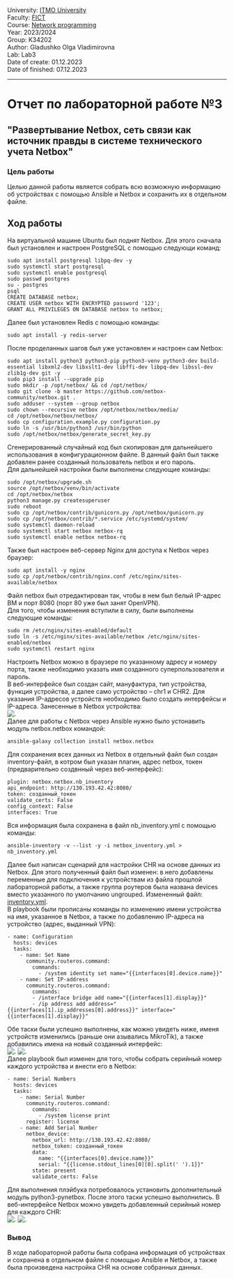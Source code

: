 University: [ITMO University](https://itmo.ru/ru/)  
Faculty: [FICT](https://fict.itmo.ru)  
Course: [Network programming](https://github.com/itmo-ict-faculty/network-programming)  
Year: 2023/2024  
Group: K34202  
Author: Gladushko Olga Vladimirovna  
Lab: Lab3  
Date of create: 01.12.2023  
Date of finished: 07.12.2023  

---
# Отчет по лабораторной работе №3  
## "Развертывание Netbox, сеть связи как источник правды в системе технического учета Netbox"  

### Цель работы  
Целью данной работы является собрать всю возможную информацию об устройствах c помощью Ansible и Netbox и сохранить их в отдельном файле.  

## Ход работы  
На виртуальной машине Ubuntu был поднят Netbox. Для этого сначала был установлен и настроен PostgreSQL с помощью следующи команд:  
```
sudo apt install postgresql libpq-dev -y
sudo systemctl start postgresql
sudo systemctl enable postgresql
sudo passwd postgres
su - postgres
psql
CREATE DATABASE netbox;
CREATE USER netbox WITH ENCRYPTED password '123';
GRANT ALL PRIVILEGES ON DATABASE netbox to netbox;
```  
Далее был установлен Redis с помощью команды:
```
sudo apt install -y redis-server
```
После проделанных шагов был уже установлен и настроен сам Netbox:
```
sudo apt install python3 python3-pip python3-venv python3-dev build-essential libxml2-dev libxslt1-dev libffi-dev libpq-dev libssl-dev zlib1g-dev git -y
sudo pip3 install --upgrade pip
sudo mkdir -p /opt/netbox/ && cd /opt/netbox/
sudo git clone -b master https://github.com/netbox-community/netbox.git .
sudo adduser --system --group netbox
sudo chown --recursive netbox /opt/netbox/netbox/media/
cd /opt/netbox/netbox/netbox/
sudo cp configuration.example.py configuration.py
sudo ln -s /usr/bin/python3 /usr/bin/python
sudo /opt/netbox/netbox/generate_secret_key.py
```  
Сгенерированный случайный код был скопирован для дальнейшего использования в конфигурационном файле. В данный файл был также добавлен ранее созданный пользователь netbox и его пароль.  
Для дальнейшей настройки были выполнены следующие команды:  
```
sudo /opt/netbox/upgrade.sh
source /opt/netbox/venv/bin/activate
cd /opt/netbox/netbox
python3 manage.py createsuperuser
sudo reboot
sudo cp /opt/netbox/contrib/gunicorn.py /opt/netbox/gunicorn.py
sudo cp /opt/netbox/contrib/*.service /etc/systemd/system/
sudo systemctl daemon-reload
sudo systemctl start netbox netbox-rq
sudo systemctl enable netbox netbox-rq
```  
Также был настроен веб-сервер Nginx для доступа к Netbox через браузер:
```
sudo apt install -y nginx
sudo cp /opt/netbox/contrib/nginx.conf /etc/nginx/sites-available/netbox
```
Файл netbox был отредактирован так, чтобы в нем был белый IP-адрес ВМ и порт 8080 (порт 80 уже был занят OpenVPN).  
Для того, чтобы изменения вступили в силу, были выполнены следующие команды:  
```
sudo rm /etc/nginx/sites-enabled/default
sudo ln -s /etc/nginx/sites-available/netbox /etc/nginx/sites-enabled/netbox
sudo systemctl restart nginx
```
Настроить Netbox можно в браузере по указанному адресу и номеру порта, также необходимо указать имя созданного суперпользователя и пароль.  
В веб-интерфейсе был создан сайт, мануфактура, тип устройства, функция устройства, а далее само устройство – chr1 и CHR2. Для указания IP-адресов устройств необходимо было создать интерфейсы и IP-адреса. Занесенные в Netbox устройства:  
![.](https://github.com/OlgaGladushko/2023_2024-network_programming-k34202-gladushko_o_v/blob/main/lab3/imgs/Netbox_devices.jpeg)  
Далее для работы с Netbox через Ansible нужно было устонавить модуль netbox.netbox командой:
```
ansible-galaxy collection install netbox.netbox
```
Для сохранения всех данных из Netbox в отдельный файл был создан inventory-файл, в котром был указан плагин, адрес netbox, токен (предварительно создвнный через веб-интерфейс):
```
plugin: netbox.netbox.nb_inventory
api_endpoint: http://130.193.42.42:8080/
token: созданный_токен
validate_certs: False
config_context: False
interfaces: True
```
Вся информация была сохранена в файл nb_inventory.yml с помощью команды:
```
ansible-inventory -v --list -y -i netbox_inventory.yml > nb_inventory.yml
```
Далее был написан сценарий для настройки CHR на основе данных из Netbox. Для этого полученный файл был изменен: в него добавлены переменные для подключения к устройствам из файла прошлой лабораторной работы, а также группа роутеров была названа devices вместо указанного по умолчанию ungrouped. Измененный файл: [inventory.yml](https://github.com/OlgaGladushko/2023_2024-network_programming-k34202-gladushko_o_v/blob/main/lab3/nb_inventory.yml).  
В playbook были прописаны команды по изменению имени устройства на имя, указанное в Netbox,  а также по добавлению IP-адреса на устройство (адрес, выданный VPN):
```
- name: Configuration
  hosts: devices
  tasks:
    - name: Set Name
      community.routeros.command:
        commands:
          - /system identity set name="{{interfaces[0].device.name}}"
    - name: Set IP-address
      community.routeros.command:
        commands:
        - /interface bridge add name="{{interfaces[1].display}}"
        - /ip address add address="{{interfaces[1].ip_addresses[0].address}}" interface="{{interfaces[1].display}}"
```
Обе таски были успешно выполнены, как можно увидеть ниже, именя устройств изменились (раньше они азывались MikroTik), а также добавились имена на новый созданный интерфейс:  
![.](https://github.com/OlgaGladushko/2023_2024-network_programming-k34202-gladushko_o_v/blob/main/lab3/imgs/chr1.jpg) ![.](https://github.com/OlgaGladushko/2023_2024-network_programming-k34202-gladushko_o_v/blob/main/lab3/imgs/CHR2.jpg)  
Далее playbook был изменен для того, чтобы собрать серийный номер каждого устройства и внести его в Netbox:  
```
- name: Serial Numbers
  hosts: devices
  tasks:
    - name: Serial Number
      community.routeros.command:
        commands:
          - /system license print
      register: license
    - name: Add Serial Number
      netbox_device:
        netbox_url: http://130.193.42.42:8080/
        netbox_token: созданный_токен
        data:
          name: "{{interfaces[0].device.name}}"
          serial: "{{license.stdout_lines[0][0].split(' ').1}}"
        state: present
        validate_certs: False
```
Для выполнения плэйбука потребовалось установить дополнительный модуль python3-pynetbox. После этого таски успешно выполнились. В веб-интерфейсе Netbox можно увидеть добавленный серийный номер для каждого CHR:  
![.](https://github.com/OlgaGladushko/2023_2024-network_programming-k34202-gladushko_o_v/blob/main/lab3/imgs/chr1_sn.jpg) ![.](https://github.com/OlgaGladushko/2023_2024-network_programming-k34202-gladushko_o_v/blob/main/lab3/imgs/CHR2_sn.jpg)  
### Вывод  
В ходе лабораторной работы была собрана информация об устройствах и сохранена в отдельном файле с помощью Ansible и Netbox, а также была произведена настройка CHR на основе собранных данных.
